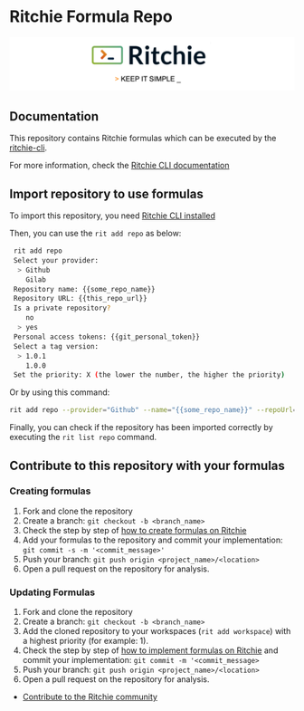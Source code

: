 <!-- markdownlint-disable MD013-->

# Ritchie Formula Repo

![Rit banner](/docs/img/ritchie-banner.png)

## Documentation

This repository contains Ritchie formulas which can be executed by the [ritchie-cli](https://github.com/ZupIT/ritchie-cli).

For more information, check the [Ritchie CLI documentation](https://docs.ritchiecli.io)

## Import repository to use formulas

To import this repository, you need [Ritchie CLI installed](https://docs.ritchiecli.io/getting-started/installation)

Then, you can use the `rit add repo` as below:

```bash
 rit add repo
 Select your provider:
  > Github
    Gilab
 Repository name: {{some_repo_name}}
 Repository URL: {{this_repo_url}}
 Is a private repository?
    no
  > yes
 Personal access tokens: {{git_personal_token}}
 Select a tag version:
  > 1.0.1
    1.0.0
 Set the priority: X (the lower the number, the higher the priority)
```

Or by using this command:

```bash
rit add repo --provider="Github" --name="{{some_repo_name}}" --repoUrl="{{this_repo_url}}" --priority=1
```

Finally, you can check if the repository has been imported correctly by executing the `rit list repo` command.

## Contribute to this repository with your formulas

### Creating formulas

1. Fork and clone the repository
2. Create a branch: `git checkout -b <branch_name>`
3. Check the step by step of [how to create formulas on Ritchie](https://docs.ritchiecli.io/tutorials/formulas/how-to-create-formulas)
4. Add your formulas to the repository and commit your implementation: `git commit -s -m '<commit_message>'`
5. Push your branch: `git push origin <project_name>/<location>`
6. Open a pull request on the repository for analysis.

### Updating Formulas

1. Fork and clone the repository
2. Create a branch: `git checkout -b <branch_name>`
3. Add the cloned repository to your workspaces (`rit add workspace`) with a highest priority (for example: 1).
4. Check the step by step of [how to implement formulas on Ritchie](https://docs.ritchiecli.io/tutorials/formulas/how-to-implement-a-formula)
and commit your implementation: `git commit -m '<commit_message>`
5. Push your branch: `git push origin <project_name>/<location>`
6. Open a pull request on the repository for analysis.

- [Contribute to the Ritchie community](https://github.com/ZupIT/ritchie-formulas/blob/master/CONTRIBUTING.md)
